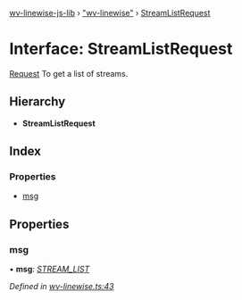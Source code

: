 [wv-linewise-js-lib](../README.md) › ["wv-linewise"](../modules/_wv_linewise_.md) › [StreamListRequest](_wv_linewise_.streamlistrequest.md)

# Interface: StreamListRequest

[Request](../modules/_wv_linewise_.md#request) To get a list of streams.

## Hierarchy

* **StreamListRequest**

## Index

### Properties

* [msg](_wv_linewise_.streamlistrequest.md#msg)

## Properties

###  msg

• **msg**: *[STREAM_LIST](../enums/_wv_linewise_.request_type.md#stream_list)*

*Defined in [wv-linewise.ts:43](https://github.com/forbesmyester/wv-linewise/blob/5431908/js-lib/src/wv-linewise.ts#L43)*
